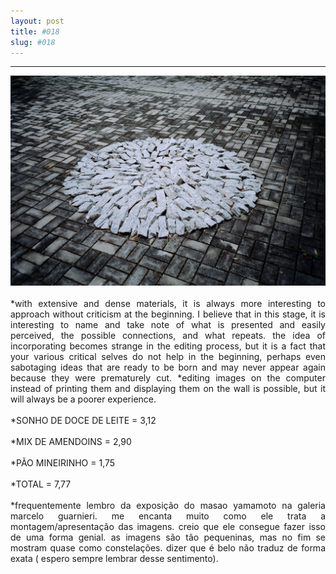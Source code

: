 ```yaml
---
layout: post
title: #018
slug: #018
---
```

---
<p class="description" style="text-align: justify;">
<img src="/assets/danilo-luna-earlyworks-01.jpg" />
<br>
<br>    
*with extensive and dense materials, it is always more interesting to approach without criticism at the beginning. I believe that in this stage, it is interesting to name and take note of what is presented and easily perceived, the possible connections, and what repeats. the idea of incorporating becomes strange in the editing process, but it is a fact that your various critical selves do not help in the beginning, perhaps even sabotaging ideas that are ready to be born and may never appear again because they were prematurely cut.
*editing images on the computer instead of printing them and displaying them on the wall is possible, but it will always be a poorer experience.
<br>
<br>  
*SONHO DE DOCE DE LEITE = 3,12
<br>
<br>  
*MIX DE AMENDOINS = 2,90
<br>
<br>  
*PÃO MINEIRINHO = 1,75
<br>
<br>  
*TOTAL = 7,77
<br>
<br>  
*frequentemente lembro da exposição do masao yamamoto na galeria marcelo guarnieri. me encanta muito como ele trata a montagem/apresentação das imagens. creio que ele consegue fazer isso de uma forma genial. as imagens são tão pequeninas, mas no fim se mostram quase como constelações. dizer que é belo não traduz de forma exata ( espero sempre lembrar desse sentimento).
<br>
<br>  
